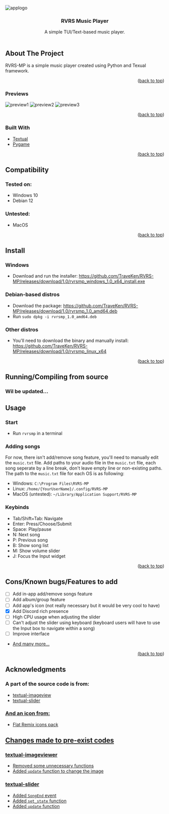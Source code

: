 <a name="readme-top"></a>




![applogo](https://github.com/TraveKen/RVRS-MP/blob/main/previews/logo.png?raw=true)

<h3 align="center">RVRS Music Player</h3>

  <p align="center">
    A simple TUI/Text-based music player.
    <br />
    <br />
  </p>
</div>


<!-- ABOUT THE PROJECT -->
## About The Project
RVRS-MP is a simple music player created using Python and Texual framework.
<p align="right">(<a href="#readme-top">back to top</a>)</p>

### Previews
![preview1](https://github.com/TraveKen/RVRS-MP/blob/main/previews/1.png?raw=true)
![preview2](https://github.com/TraveKen/RVRS-MP/blob/main/previews/2.png?raw=true)
![preview3](https://github.com/TraveKen/RVRS-MP/blob/main/previews/3.png?raw=true)
<p align="right">(<a href="#readme-top">back to top</a>)</p>


### Built With

* <a href="https://github.com/Textualize/textual">Textual</a></li>
* <a href="https://github.com/pygame/pygame"> Pygame
<p align="right">(<a href="#readme-top">back to top</a>)</p>


## Compatibility
### Tested on:
* Windows 10
* Debian 12
### Untested:
* MacOS


<p align="right">(<a href="#readme-top">back to top</a>)</p>


## Install
### Windows
* Download and run the installer: https://github.com/TraveKen/RVRS-MP/releases/download/1.0/rvrsmp_windows_1.0_x64_install.exe

### Debian-based distros
* Download the package: https://github.com/TraveKen/RVRS-MP/releases/download/1.0/rvrsmp_1.0_amd64.deb
* Run `sudo dpkg -i rvrsmp_1.0_amd64.deb`

### Other distros
* You'll need to download the binary and manually install: https://github.com/TraveKen/RVRS-MP/releases/download/1.0/rvrsmp_linux_x64

<p align="right">(<a href="#readme-top">back to top</a>)</p>

## Running/Compiling from source
### Wil be updated...

<!-- USAGE EXAMPLES -->
## Usage

### Start
* Run `rvrsmp` in a terminal

### Adding songs
For now, there isn't add/remove song feature, you'll need to manually edit the `music.txt` file. Add paths to your audio file in the `music.txt` file, each song seperate by a line break, don't leave empty line or non-existing paths.</br>
The path to the `music.txt` file for each OS is as following:
* Windows: `C:\Program Files\RVRS-MP`
* Linux: `/home/{YourUserName}/.config/RVRS-MP`
* MacOS (untested): `~/Library/Application Support/RVRS-MP`

### Keybinds
* Tab/Shift+Tab: Navigate
* Enter: Press/Choose/Submit
* Space: Play/pause
* N: Next song
* P: Previous song
* B: Show song list
* M: Show volume slider
* J: Focus the Input widget

<p align="right">(<a href="#readme-top">back to top</a>)</p>



<!-- ROADMAP -->
## Cons/Known bugs/Features to add

- [ ] Add in-app add/remove songs feature
- [ ] Add album/group feature
- [ ] Add app's icon (not really necessary but it would be very cool to have)
- [x] Add Discord rich presence
- [ ] High CPU usage when adjusting the slider
- [ ] Can't adjust the slider using keyboard (keyboard users will have to use the Input box to navigate within a song)
- [ ] Improve interface
- <a href="https://github.com/TraveKen/RVRS-MP/issues"> And many more...

<p align="right">(<a href="#readme-top">back to top</a>)</p>


## Acknowledgments
### A part of the source code is from:
* <a href="https://github.com/adamviola/textual-imageview"> textual-imageview
* <a href="https://github.com/TomJGooding/textual-slider"> textual-slider

### And an icon from:
* <a href="https://github.com/daniruiz/flat-remix"> Flat Remix icons pack

## Changes made to pre-exist codes
### textual-imageviewer
- Removed some unnecessary functions
- Added `update` function to change the image
### textual-slider
- Added `SongEnd` event
- Added `set_state` function
- Added `update` function
